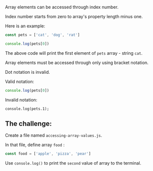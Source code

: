 Array elements can be accessed through index number.

Index number starts from zero to array's property length minus one.

Here is an example:


```js
const pets = ['cat', 'dog', 'rat']

console.log(pets[0])
```

The above code will print the first element of `pets` array - string `cat`.

Array elements must be accessed through only using bracket notation.

Dot notation is invalid.

Valid notation:

```js
console.log(pets[0])
```

Invalid notation:
```
console.log(pets.1);
```

## The challenge:

Create a file named `accessing-array-values.js`.

In that file, define array `food` :
```js
const food = ['apple', 'pizza', 'pear']
```


Use `console.log()` to print the `second` value of array to the terminal.


